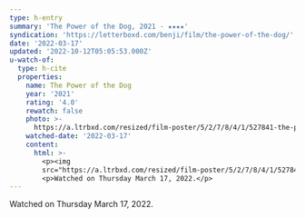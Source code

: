 ```yaml
---
type: h-entry
summary: 'The Power of the Dog, 2021 - ★★★★'
syndication: 'https://letterboxd.com/benji/film/the-power-of-the-dog/'
date: '2022-03-17'
updated: '2022-10-12T05:05:53.000Z'
u-watch-of:
  type: h-cite
  properties:
    name: The Power of the Dog
    year: '2021'
    rating: '4.0'
    rewatch: false
    photo: >-
      https://a.ltrbxd.com/resized/film-poster/5/2/7/8/4/1/527841-the-power-of-the-dog-0-600-0-900-crop.jpg?v=811bdc6195
    watched-date: '2022-03-17'
    content:
      html: >-
        <p><img
        src="https://a.ltrbxd.com/resized/film-poster/5/2/7/8/4/1/527841-the-power-of-the-dog-0-600-0-900-crop.jpg?v=811bdc6195"/></p>
        <p>Watched on Thursday March 17, 2022.</p>
---
```

Watched on Thursday March 17, 2022.
